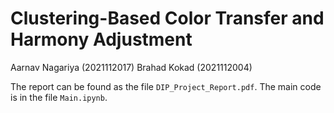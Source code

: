 # Clustering-Based Color Transfer and Harmony Adjustment

Aarnav Nagariya (2021112017)
Brahad Kokad (2021112004)

The report can be found as the file `DIP_Project_Report.pdf`. The main code is in the file `Main.ipynb`. 


